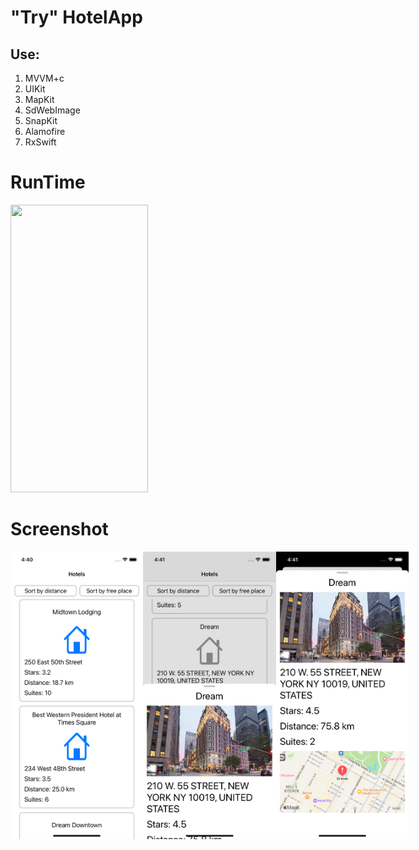 # "Try" HotelApp

## Use:
1. MVVM+c
2. UIKit
3. MapKit
4. SdWebImage
5. SnapKit
6. Alamofire
7. RxSwift

# RunTime
<img src="https://github.com/fightersubmarine/TryHotelApp/blob/main/media/runTime.gif" width="220" height="460">

# Screenshot
<div style="display: flex;">
    <img src="media/1screen.png" width="220" height="460">
    <img src="media/2screen.png" width="220" height="460">
    <img src="media/3screen.png" width="220" height="460">
</div>
